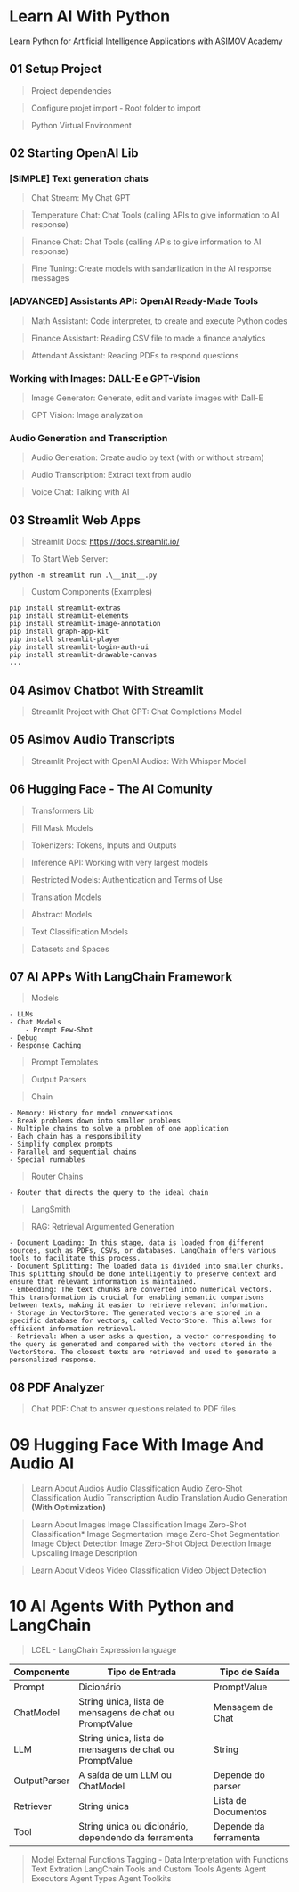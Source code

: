 # Learn AI With Python

Learn Python for Artificial Intelligence Applications with ASIMOV Academy

## 01 Setup Project

> Project dependencies

> Configure projet import - Root folder to import

> Python Virtual Environment

## 02 Starting OpenAI Lib

### **[SIMPLE] Text generation chats**

> Chat Stream: My Chat GPT

> Temperature Chat: Chat Tools (calling APIs to give information to AI response)

> Finance Chat: Chat Tools (calling APIs to give information to AI response)

> Fine Tuning: Create models with sandarlization in the AI response messages

### **[ADVANCED] Assistants API: OpenAI Ready-Made Tools**

> Math Assistant: Code interpreter, to create and execute Python codes

> Finance Assistant: Reading CSV file to made a finance analytics

> Attendant Assistant: Reading PDFs to respond questions

### **Working with Images: DALL-E e GPT-Vision**

> Image Generator: Generate, edit and variate images with Dall-E

> GPT Vision: Image analyzation

### **Audio Generation and Transcription**

> Audio Generation: Create audio by text (with or without stream)

> Audio Transcription: Extract text from audio

> Voice Chat: Talking with AI

## 03 Streamlit Web Apps

> Streamlit Docs: https://docs.streamlit.io/

> To Start Web Server:

```shell
python -m streamlit run .\__init__.py
```

> Custom Components (Examples)

```shell
pip install streamlit-extras
pip install streamlit-elements
pip install streamlit-image-annotation
pip install graph-app-kit
pip install streamlit-player
pip install streamlit-login-auth-ui
pip install streamlit-drawable-canvas
...
```

## 04 Asimov Chatbot With Streamlit

> Streamlit Project with Chat GPT: Chat Completions Model

## 05 Asimov Audio Transcripts

> Streamlit Project with OpenAI Audios: With Whisper Model

## 06 Hugging Face - The AI Comunity

> Transformers Lib

> Fill Mask Models

> Tokenizers: Tokens, Inputs and Outputs

> Inference API: Working with very largest models

> Restricted Models: Authentication and Terms of Use

> Translation Models

> Abstract Models

> Text Classification Models

> Datasets and Spaces

## 07 AI APPs With LangChain Framework

> Models

    - LLMs
    - Chat Models
        - Prompt Few-Shot
    - Debug
    - Response Caching

> Prompt Templates

> Output Parsers

> Chain

    - Memory: History for model conversations
    - Break problems down into smaller problems
    - Multiple chains to solve a problem of one application
    - Each chain has a responsibility
    - Simplify complex prompts
    - Parallel and sequential chains
    - Special runnables

> Router Chains

    - Router that directs the query to the ideal chain

> LangSmith

> RAG: Retrieval Argumented Generation

    - Document Loading: In this stage, data is loaded from different sources, such as PDFs, CSVs, or databases. LangChain offers various tools to facilitate this process.
    - Document Splitting: The loaded data is divided into smaller chunks. This splitting should be done intelligently to preserve context and ensure that relevant information is maintained.
    - Embedding: The text chunks are converted into numerical vectors. This transformation is crucial for enabling semantic comparisons between texts, making it easier to retrieve relevant information.
    - Storage in VectorStore: The generated vectors are stored in a specific database for vectors, called VectorStore. This allows for efficient information retrieval.
    - Retrieval: When a user asks a question, a vector corresponding to the query is generated and compared with the vectors stored in the VectorStore. The closest texts are retrieved and used to generate a personalized response.

## 08 PDF Analyzer

> Chat PDF: Chat to answer questions related to PDF files

# 09 Hugging Face With Image And Audio AI

> Learn About Audios
> Audio Classification
> Audio Zero-Shot Classification
> Audio Transcription
> Audio Translation
> Audio Generation **(With Optimization)**

> Learn About Images
> Image Classification
> Image Zero-Shot Classification\*
> Image Segmentation
> Image Zero-Shot Segmentation
> Image Object Detection
> Image Zero-Shot Object Detection
> Image Upscaling
> Image Description

> Learn About Videos
> Video Classification
> Video Object Detection

# 10 AI Agents With Python and LangChain

> LCEL - LangChain Expression language

| Componente   | Tipo de Entrada                                         | Tipo de Saída         |
| ------------ | ------------------------------------------------------- | --------------------- |
| Prompt       | Dicionário                                              | PromptValue           |
| ChatModel    | String única, lista de mensagens de chat ou PromptValue | Mensagem de Chat      |
| LLM          | String única, lista de mensagens de chat ou PromptValue | String                |
| OutputParser | A saída de um LLM ou ChatModel                          | Depende do parser     |
| Retriever    | String única                                            | Lista de Documentos   |
| Tool         | String única ou dicionário, dependendo da ferramenta    | Depende da ferramenta |

> Model External Functions
> Tagging - Data Interpretation with Functions
> Text Extration
> LangChain Tools and Custom Tools
> Agents
> Agent Executors
> Agent Types
> Agent Toolkits
